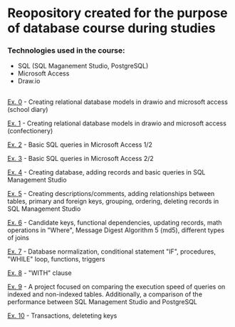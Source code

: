   
# Reopository created for the purpose of database course during studies 

### Technologies used in the course:
- SQL (SQL Maganement Studio, PostgreSQL)
- Microsoft Access
- Draw.io
##
[Ex. 0](https://github.com/filiphalys02/Database/tree/main/%C4%86w.%200%20Dziennik%20szkolny) - Creating relational database models in drawio and microsoft access (school diary)

[Ex. 1](https://github.com/filiphalys02/Database/tree/main/%C4%86w.%201%20Cukiernia) - Creating relational database models in drawio and microsoft access (confectionery)

[Ex. 2](https://github.com/filiphalys02/Database/tree/main/%C4%86w.%202%20P%C5%82atno%C5%9Bci) - Basic SQL queries in Microsoft Access 1/2

[Ex. 3](https://github.com/filiphalys02/Database/tree/main/%C4%86w.%203%20kwerendy%2C%20formularze%2C%20raporty) - Basic SQL queries in Microsoft Access 2/2

[Ex. 4](https://github.com/filiphalys02/Database/tree/main/%C4%86w.%204%20SQL) - Creating database, adding records and basic queries in SQL Management Studio

[Ex. 5](https://github.com/filiphalys02/Database/blob/main/%C4%86w.%205%20SQL/fir.sql) - Creating descriptions/comments, adding relationships between tables, primary and foreign keys, grouping, ordering, deleting records in SQL Management Studio

[Ex. 6](https://github.com/filiphalys02/Database/tree/main/%C4%86w.%206%20SQL) - Candidate keys, functional dependencies, updating records, math operations in "Where", Message Digest Algorithm 5 (md5), different types of joins

[Ex. 7](https://github.com/filiphalys02/Database/tree/main/%C4%86w.%207%20Normalizacja) - Database normalization, conditional statement "IF", procedures, "WHILE" loop, functions, triggers

[Ex. 8](https://github.com/filiphalys02/Database/tree/main/%C4%86w.%208%20SQL) - "WITH" clause

[Ex. 9](https://github.com/filiphalys02/Database/tree/main/%C4%86w.%209%20Sprawozdanie) - A project focused on comparing the execution speed of queries on indexed and non-indexed tables. Additionally, a comparison of the performance between SQL Management Studio and PostgreSQL

[Ex. 10](https://github.com/filiphalys02/Database/tree/main/%C4%86w.%2010%20SQL) - Transactions, deleteting keys